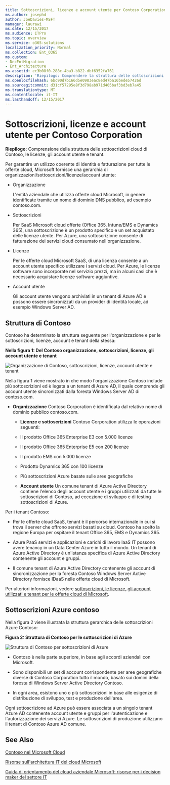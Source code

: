 ```yaml
---
title: Sottoscrizioni, licenze e account utente per Contoso Corporation
ms.author: josephd
author: JoeDavies-MSFT
manager: laurawi
ms.date: 12/15/2017
ms.audience: ITPro
ms.topic: overview
ms.service: o365-solutions
localization_priority: Normal
ms.collection: Ent_O365
ms.custom:
- DecEntMigration
- Ent_Architecture
ms.assetid: ec3b08f0-288c-4ba3-b822-dbf6352fa761
description: 'Riepilogo: Comprendere la struttura delle sottoscrizioni cloud di Contoso, le licenze, gli account utente e tenant.'
ms.openlocfilehash: 6bc90d7b166d5e0983eac8ed47ba16bede57426d
ms.sourcegitcommit: d31cf57295e8f3d798ab971d405baf3bd3eb7a45
ms.translationtype: MT
ms.contentlocale: it-IT
ms.lasthandoff: 12/15/2017
---
```

# <a name="subscriptions-licenses-and-user-accounts-for-the-contoso-corporation"></a>Sottoscrizioni, licenze e account utente per Contoso Corporation

 **Riepilogo:** Comprensione della struttura delle sottoscrizioni cloud di Contoso, le licenze, gli account utente e tenant.
  
Per garantire un utilizzo coerente di identità e fatturazione per tutte le offerte cloud, Microsoft fornisce una gerarchia di organizzazioni/sottoscrizioni/licenze/account utente:
  
- Organizzazione
    
    L'entità aziendale che utilizza offerte cloud Microsoft, in genere identificate tramite un nome di dominio DNS pubblico, ad esempio contoso.com.
    
- Sottoscrizioni
    
    Per SaaS Microsoft cloud offerte (Office 365, Intune/EMS e Dynamics 365), una sottoscrizione è un prodotto specifico e un set acquistato delle licenze utente. Per Azure, una sottoscrizione consente di fatturazione dei servizi cloud consumato nell'organizzazione.
    
- Licenze
    
    Per le offerte cloud Microsoft SaaS, di una licenza consente a un account utente specifico utilizzare i servizi cloud. Per Azure, le licenze software sono incorporate nel servizio prezzi, ma in alcuni casi che è necessario acquistare licenze software aggiuntive.
    
- Account utente
    
    Gli account utente vengono archiviati in un tenant di Azure AD e possono essere sincronizzati da un provider di identità locale, ad esempio Windows Server AD.
    
## <a name="contosos-structure"></a>Struttura di Contoso

Contoso ha determinato la struttura seguente per l'organizzazione e per le sottoscrizioni, licenze, account e tenant della stessa:
  
**Nella figura 1: Del Contoso organizzazione, sottoscrizioni, licenze, gli account utente e tenant**

![Organizzazione di Contoso, sottoscrizioni, licenze, account utente e tenant](images/Contoso_Poster/Subscriptions.png)
  
Nella figura 1 viene mostrato in che modo l'organizzazione Contoso include più sottoscrizioni ed è legata a un tenant di Azure AD, il quale comprende gli account utente sincronizzati dalla foresta Windows Server AD di contoso.com.
  
- **Organizzazione** Contoso Corporation è identificata dal relativo nome di dominio pubblico contoso.com.
    
  - **Licenze e sottoscrizioni** Contoso Corporation utilizza le operazioni seguenti:
    
  - Il prodotto Office 365 Enterprise E3 con 5.000 licenze
    
  - Il prodotto Office 365 Enterprise E5 con 200 licenze
    
  - Il prodotto EMS con 5.000 licenze
    
  - Prodotto Dynamics 365 con 100 licenze
    
  - Più sottoscrizioni Azure basate sulle aree geografiche
    
  - **Account utente** Un comune tenant di Azure Active Directory contiene l'elenco degli account utente e i gruppi utilizzati da tutte le sottoscrizioni di Contoso, ad eccezione di sviluppo e di testing sottoscrizioni di Azure.
    
Per i tenant Contoso:
  
- Per le offerte cloud SaaS, tenant è il percorso internazionale in cui si trova il server che offrono servizi basati su cloud. Contoso ha scelto la regione Europa per ospitare il tenant Office 365, EMS e Dynamics 365. 
    
- Azure PaaS servizi e applicazioni e carichi di lavoro IaaS IT possono avere tenancy in un Data Center Azure in tutto il mondo. Un tenant di Azure Active Directory è un'istanza specifica di Azure Active Directory contenente gli account e gruppi.
    
- Il comune tenant di Azure Active Directory contenente gli account di sincronizzazione per la foresta Contoso Windows Server Active Directory fornisce IDaaS nelle offerte cloud di Microsoft.
    
Per ulteriori informazioni, vedere [sottoscrizioni, le licenze, gli account utilizzati e tenant per le offerte cloud di Microsoft](subscriptions-licenses-accounts-and-tenants-for-microsoft-cloud-offerings.md).
  
## <a name="contosos-azure-subscriptions"></a>Sottoscrizioni Azure contoso

Nella figura 2 viene illustrata la struttura gerarchica delle sottoscrizioni Azure Contoso:
  
**Figura 2: Struttura di Contoso per le sottoscrizioni di Azure**

![Struttura di Contoso per sottoscrizioni di Azure](images/Contoso_Poster/Subscriptions_Nested.png)
  
- Contoso è nella parte superiore, in base agli accordi aziendali con Microsoft.
    
- Sono disponibili un set di account corrispondente per aree geografiche diverse di Contoso Corporation tutto il mondo, basato sui domini della foresta di Windows Server Active Directory Contoso.
    
- In ogni area, esistono uno o più sottoscrizioni in base alle esigenze di distribuzione di sviluppo, test e produzione dell'area.
    
Ogni sottoscrizione ad Azure può essere associata a un singolo tenant Azure AD contenente account utente e gruppi per l'autenticazione e l'autorizzazione dei servizi Azure. Le sottoscrizioni di produzione utilizzano il tenant di Contoso Azure AD comune.
  
## <a name="see-also"></a>See Also

[Contoso nel Microsoft Cloud](contoso-in-the-microsoft-cloud.md)
  
[Risorse sull'architettura IT del cloud Microsoft](microsoft-cloud-it-architecture-resources.md)

[Guida di orientamento del cloud aziendale Microsoft: risorse per i decision maker del settore IT](https://sway.com/FJ2xsyWtkJc2taRD)




